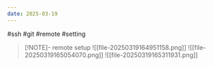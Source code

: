 ```yaml
---
date: 2025-03-19
---
```

#ssh #git #remote #setting

> [!NOTE]- remote setup
> ![[file-20250319164951158.png]]
> ![[file-20250319165054070.png]]
> ![[file-20250319165311931.png]]
